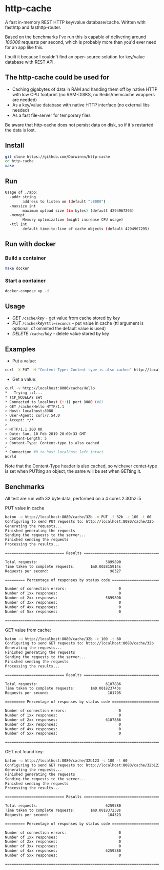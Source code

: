 # http-cache

A fast in-memory REST HTTP key/value database/cache.
Written with fasthttp and fasthttp-router.

Based on the benchmarks I've run this is capable of delivering around *100000* requests per second, which is probably more than you'd ever need for an app like this.

I built it because I couldn't find an open-source solution for key/value database with REST API.

## The http-cache could be used for

- Caching gigabytes of data in RAM and handing them off by native HTTP with low CPU footprint (no RAM-DISKS, no Redis/memcache wrappers are needed)
- As a key/value database with native HTTP interface (no external libs needed)
- As a fast file-server for temporary files

Be aware that http-cache does not persist data on disk, so if it's restarted the data is lost.

## Install

```bash
git clone https://github.com/Darwinnn/http-cache
cd http-cache
make
```

## Run

```bash
Usage of ./app:
  -addr string
        address to listen on (default ":8080")
  -maxsize int
        maximum upload size (in bytes) (default 4294967295)
  -memopt
        Memory optimization (might increase CPU usage)
  -ttl int
        default time-to-live of cache objects (default 4294967295)
```

## Run with docker

### Build a container

```bash
make docker
```

### Start a container

```bash
docker-compose up -d
```

## Usage

- *GET* `/cache/`*key* - get value from cache stored by *key*
- *PUT* `/cache/`*key*`?ttl=seconds` - put value in cache (ttl argument is optional, of ommited the default value is used)
- *DELETE* `/cache/`*key* - delete value stored by key


## Examples

- Put a value:

```bash
curl -X PUT -H "Content-Type: Content-type is also cached" http://localhost:8080/cache/Hello -d "World"
```

- Get a value:

```bash
curl -v http://localhost:8080/cache/Hello
*   Trying ::1...
* TCP_NODELAY set
* Connected to localhost (::1) port 8080 (#0)
> GET /cache/Hello HTTP/1.1
> Host: localhost:8080
> User-Agent: curl/7.54.0
> Accept: */*
>
< HTTP/1.1 200 OK
< Date: Sun, 10 Feb 2019 20:09:33 GMT
< Content-Length: 5
< Content-Type: Content-type is also cached
<
* Connection #0 to host localhost left intact
World
```

Note that the Content-Type header is also cached, so wichever contet-type is set when PUTting an object, the same will be set when GETting it.

## Benchmarks

All test are run with 32 byte data, performed on a 4 cores 2.3Ghz i5

PUT value in cache

```bash
baton -u http://localhost:8080/cache/32b -m PUT -f 32b -c 100 -t 60
Configuring to send PUT requests to: http://localhost:8080/cache/32b
Generating the requests...
Finished generating the requests
Sending the requests to the server...
Finished sending the requests
Processing the results...

=========================== Results ========================================

Total requests:                               5899890
Time taken to complete requests:       1m0.002815914s
Requests per second:                            98327

========= Percentage of responses by status code ==========================

Number of connection errors:                        0
Number of 1xx responses:                            0
Number of 2xx responses:                      5899890
Number of 3xx responses:                            0
Number of 4xx responses:                            0
Number of 5xx responses:                            0

===========================================================================
```

GET value from cache: 

```bash
baton -u http://localhost:8080/cache/32b -c 100 -t 60
Configuring to send GET requests to: http://localhost:8080/cache/32b
Generating the requests...
Finished generating the requests
Sending the requests to the server...
Finished sending the requests
Processing the results...

=========================== Results ========================================

Total requests:                               6107886
Time taken to complete requests:       1m0.001823743s
Requests per second:                           101795

========= Percentage of responses by status code ==========================

Number of connection errors:                        0
Number of 1xx responses:                            0
Number of 2xx responses:                      6107886
Number of 3xx responses:                            0
Number of 4xx responses:                            0
Number of 5xx responses:                            0

===========================================================================
```

GET not found key:

```bash
baton -u http://localhost:8080/cache/32b123 -c 100 -t 60
Configuring to send GET requests to: http://localhost:8080/cache/32b123
Generating the requests...
Finished generating the requests
Sending the requests to the server...
Finished sending the requests
Processing the results...

=========================== Results ========================================

Total requests:                               6259580
Time taken to complete requests:       1m0.001837238s
Requests per second:                           104323

========= Percentage of responses by status code ==========================

Number of connection errors:                        0
Number of 1xx responses:                            0
Number of 2xx responses:                            0
Number of 3xx responses:                            0
Number of 4xx responses:                      6259580
Number of 5xx responses:                            0

===========================================================================
```
